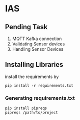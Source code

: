 # IAS

## Pending Task
1. MQTT Kafka connection
2. Validating Sensor devices
3. Handling Sensor Devices


## Installing Libraries
install the requirements by 

```pip install -r requirements.txt```


### Generating requirements.txt

```
pip install pipreqs
pipreqs /path/to/project
```